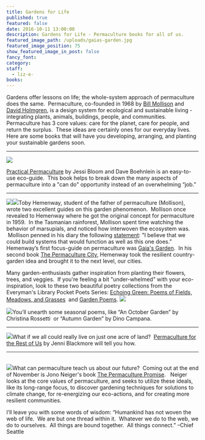```yaml
---
title: Gardens for Life
published: true
featured: false
date: 2016-10-11 13:00:00
description: Gardens for Life - Permaculture books for all of us.
featured_image_path: /uploads/gaias-garden.jpg
featured_image_position: 75
show_featured_image_in_post: false
fancy_font:
category:
staff:
  - liz-e-
books:
---
```



Gardens offer lessons on life; the whole-system approach of permaculture does the same.  Permaculture, co-founded in 1968 by [Bill Mollison](https://en.wikipedia.org/wiki/Bill_Mollison) and [David Holmgren](https://en.wikipedia.org/wiki/David_Holmgren), is a design system for ecological and sustainable living - integrating plants, animals, buildings, people, and communities.  Permaculture has 3 core values: care for the planet, care for people, and return the surplus.  These ideas are certainly ones for our everyday lives.  Here are some books that will have you developing, arranging, and planting your sustainable gardens soon.

---

[![](/uploads/versions/permaculture-city---x----341-400x---.jpg)](http://www.brooklinebooksmith-shop.com/book/9781604694437)

[<u>Practical Permaculture</u>](http://www.brooklinebooksmith-shop.com/book/9781604694437) by Jessi Bloom and Dave Boehnlein is an easy-to-use eco-guide.  This book helps to break down the many aspects of permaculture into a "can do" opportunity instead of an overwhelming “job.”

---

[![](/uploads/versions/gaias-garden---x----320-400x---.jpg)](http://www.brooklinebooksmith-shop.com/book/9781603580298)[![](/uploads/versions/per---x----316-400x---.jpg)](http://www.brooklinebooksmith-shop.com/book/9781603585262)Toby Hemenway, student of the father of permaculture (Mollison), wrote two excellent guides on this garden phenomenon.  Mollison once revealed to Hemenway where he got the original concept for permaculture in 1959.  In the Tasmanian rainforest, Mollison spent time watching the behavior of marsupials, and noticed how interwoven the ecosystem was.  Mollison penned in his diary the following [statement](https://en.wikipedia.org/wiki/Bill_Mollison): "I believe that we could build systems that would function as well as this one does.”  Hemenway’s first focus-guide on permaculture was [Gaia's Garden](http://www.brooklinebooksmith-shop.com/book/9781603580298).  In his second book [The Permaculture City](http://www.brooklinebooksmith-shop.com/book/9781603585262), Hemenway took the resilient country-garden idea and brought it to the next level, our cities.

Many garden-enthusiasts gather inspiration from planting their flowers, trees, and veggies.  If you're feeling a bit "under-whelmed" with your eco-inspiration, look to these two beautiful poetry collections from the Everyman's Library Pocket Poets Series: [Echoing Green: Poems of Fields, Meadows, and Grasses](http://www.brooklinebooksmith-shop.com/book/9781101907733)  and [Garden Poems](http://www.brooklinebooksmith-shop.com/book/9780679447269). [![](/uploads/versions/echoing-green---x----275-400x---.jpg)](http://www.brooklinebooksmith-shop.com/book/9781101907733)

[![](/uploads/versions/garden-poems---x----285-400x---.jpg)](http://www.brooklinebooksmith-shop.com/book/9780679447269)You’ll unearth some seasonal poems, like “An October Garden” by Christina Rossetti  or “Autumn Garden” by Dino Campana.

---

[![](/uploads/versions/perma-for-rest-of-us---x----267-400x---.jpg)](http://www.brooklinebooksmith-shop.com/book/9780865718104)What if we all could really live on just one acre of land?  [Permaculture for the Rest of Us](http://www.brooklinebooksmith-shop.com/book/9780865718104) by Jenni Blackmore will tell you how.

---

<br>[![](/uploads/versions/perma-promise---x----311-400x---.jpg)](http://www.brooklinebooksmith-shop.com/book/9781612124278)What can permaculture teach us about our future?  Coming out at the end of November is Jono Neiger's book [The Permaculture Promise](http://www.brooklinebooksmith-shop.com/book/9781612124278).   Neiger looks at the core values of permaculture, and seeks to utilize these ideals, like its long-range focus, to discover gardening techniques for solutions to climate change, for re-energizing our eco-actions, and for creating more resilient communities.

I’ll leave you with some words of wisdom: “Humankind has not woven the web of life.  We are but one thread within it.  Whatever we do to the web, we do to ourselves.  All things are bound together.  All things connect.” –Chief Seattle